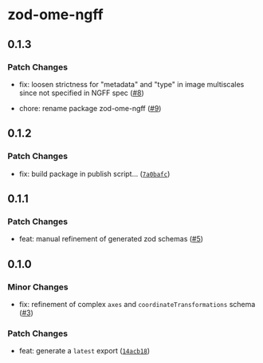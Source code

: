 # zod-ome-ngff

## 0.1.3

### Patch Changes

- fix: loosen strictness for "metadata" and "type" in image multiscales since not specified in NGFF spec ([#8](https://github.com/manzt/zod-ome-ngff/pull/8))

- chore: rename package zod-ome-ngff ([#9](https://github.com/manzt/zod-ome-ngff/pull/9))

## 0.1.2

### Patch Changes

- fix: build package in publish script... ([`7a0bafc`](https://github.com/manzt/zod-ome-ngff/commit/7a0bafc9d0e399ee56c686bac3c91c9e7a32346b))

## 0.1.1

### Patch Changes

- feat: manual refinement of generated zod schemas ([#5](https://github.com/manzt/zod-ome-ngff/pull/5))

## 0.1.0

### Minor Changes

- fix: refinement of complex `axes` and `coordinateTransformations` schema ([#3](https://github.com/manzt/zod-ome-ngff/pull/3))

### Patch Changes

- feat: generate a `latest` export ([`14acb18`](https://github.com/manzt/zod-ome-ngff/commit/14acb186721e6094d64f31999103ec53a4654487))
